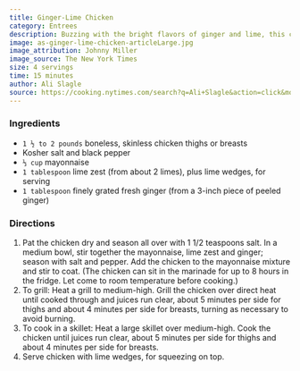```yaml
---
title: Ginger-Lime Chicken
category: Entrees
description: Buzzing with the bright flavors of ginger and lime, this chicken dish is a delightful surprise. The secret ingredient is mayonnaise, which carries flavor, sticks to the meat well, encourages browning and prevents the pieces of lime zest and ginger from burning. Serve with a pile of white rice and a fresh green salad topped with thinly sliced avocado.
image: as-ginger-lime-chicken-articleLarge.jpg
image_attribution: Johnny Miller
image_source: The New York Times
size: 4 servings
time: 15 minutes
author: Ali Slagle
source: https://cooking.nytimes.com/search?q=Ali+Slagle&action=click&module=byline&region=recipe%20page
---
```


### Ingredients

* `1 ½ to 2 pounds` boneless, skinless chicken thighs or breasts 
* Kosher salt and black pepper 
* `⅓ cup` mayonnaise 
* `1 tablespoon` lime zest (from about 2 limes), plus lime wedges, for serving 
* `1 tablespoon` finely grated fresh ginger (from a 3-inch piece of peeled ginger) 

### Directions

1. Pat the chicken dry and season all over with 1 1/2 teaspoons salt. In a medium bowl, stir together the mayonnaise, lime zest and ginger; season with salt and pepper. Add the chicken to the mayonnaise mixture and stir to coat. (The chicken can sit in the marinade for up to 8 hours in the fridge. Let come to room temperature before cooking.)
2. To grill: Heat a grill to medium-high. Grill the chicken over direct heat until cooked through and juices run clear, about 5 minutes per side for thighs and about 4 minutes per side for breasts, turning as necessary to avoid burning.
3. To cook in a skillet: Heat a large skillet over medium-high. Cook the chicken until juices run clear, about 5 minutes per side for thighs and about 4 minutes per side for breasts.
4. Serve chicken with lime wedges, for squeezing on top.